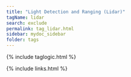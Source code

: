 ```yaml
---
title: "Light Detection and Ranging (Lidar)"
tagName: lidar
search: exclude
permalink: tag_lidar.html
sidebar: mydoc_sidebar
folder: tags
---
```

{% include taglogic.html %}

{% include links.html %}
